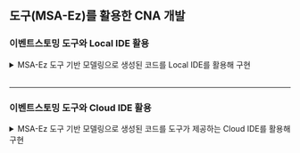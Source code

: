## 도구(MSA-Ez)를 활용한 CNA 개발

### 이벤트스토밍 도구와 Local IDE 활용
<details>
<summary>MSA-Ez 도구 기반 모델링으로 생성된 코드를 Local IDE를 활용해 구현</summary>
<p>

- 시나리오 : 주문팀에서 주문 발생(Ordered)시, 배송팀에서 주문에 따른 배송을 생성하고, 배송 이벤트(Shipped)를 발행한다.
 
- Step-1. 도구를 통한 마이크로서비스 모델링
  - http://msaez.io/ 접속
  - 샘플 모델 http://msaez.io/#/storming/nZJ2QhwVc4NlVJPbtTkZ8x9jclF2/every/1da4daa3c330f0f4960de6aefbe48f16/-M71ZQnITgjFnat_EsHk
  - 참고 영상 : https://youtu.be/C1B5O6CM9zs
  - 고려사항 
    - Project Name에 '-'과 같은 문자가 포함되지 않았는가 ?
    - 바운디드 컨텍스트에 객체가 제대로 포함되었는가 ?
    
- Step-2. 모델 상세정보 설정(모델 속성, 이벤트 속성 및 컨텍스트 매핑)
  - 참고영상 : https://youtu.be/oCWTze2KS7E
  - 고려사항 
    - Command와 Event에 매핑되지 않고 누락된 어그리게잇은 없는가?
    - 생성 이벤트(~등록됨, ~생성됨) 트리거를  PostPersist 시점으로 Hooking 하였는가 ?
    - 삭제 이벤트(~삭제됨) 트리거를 prePersist 시점으로 Hooking 하였는가 ?
    
- Step-3. Local IDE 에서 구현하기 위해, 코드를 다운받은 뒤 IntelliJ에서 오픈
  - MSAEz 에서 코드 Preview, Download, and Open in IntelliJ IDE
  - 참고영상 : https://youtu.be/S2ig_1AL8JE
  
- Step-4. CNA 구현에 필요한 Software 로컬 설치 및 테스트
  - 참고영상 :  https://youtu.be/bk9Sr1rZg5w
  - Kafka 설치 (Linux 사용시)
    curl -o kafka2.5.tgz -l http://mirror.navercorp.com/apache/kafka/2.5.0/kafka_2.13-2.5.0.tgz
    tar -xvf kafka2.5.tgz
  - zookeeper 실행
    cd  kafka_2.13-2.5.0/bin
    ./zookeeper-server-start.sh ../config/zookeeper.properties 
  - kafka 실행
    cd  kafka_2.13-2.5.0/bin
    ./kafka-server-start.sh ../config/server.properties
    
  - Topic을 통한 메세지 통신 (예시)
    - 토픽 생성
      cd kafka_2.13-2.5.0/bin
      ./kafka-topics.sh --zookeeper localhost:2181 --topic eventTopic --create --partitions 1 --replication-factor 1
    - 토픽 리스트 보기
      ./kafka-topics.sh --zookeeper localhost:2181 --list
    - 이벤트 발행하기
      ./kafka-console-producer.sh --broker-list http://localhost:9092 --topic eventTopic
    - 이벤트 수신하기 
      ./kafka-console-consumer.sh --bootstrap-server http://localhost:9092 --topic eventTopic --from-beginning
      
- Step-5. order 서비스의 이벤트 Publish 
  - 참고영상 : https://youtu.be/-0qyOsDfnEQ
  - 마이크로서비스가 Linux(Ubuntu)에 설치한 kafka Server를 사용하도록 설정
    - application.yml 에 broker IP 설정
      - 16행, brokers: xxx.xxx.xx.xx:9092
  - Order MSA 실행 및 REST API로 주문 생성 
    - http POST http://localhost:8081/orders productId=1001 qty=3
    - kafka Consumer 에서 이벤트 Publish 확인 
  - Trouble Shooting
    - [Error] org.springframework.messaging.MessageDeliveryException: Dispatcher has no subscribers..... 
      - Solution : PolicyHandler.java 에 아래 코드 추가      
      @StreamListener(KafkaProcessor.INPUT)
      public void onEvent(@Payload String message) { }
      
    - Connection to node -1 could not be established. Broker may not be available.
      - Solution : Kafka Server를 인식하지 못해 발생, kafka Server의 정상 실행 상태 확인
      
    - An exception occurred while running. null: InvocationTargetException: Either 'name' or 'value' must be provided in @FeignClient
      - Solution : FeignClient가 사용된 코드의 name, 또는 value 확인
      
    - Port Binding 오류 시,
      - Solution : 실행 중인 서비스가 정상적으로 종료되지 않아 발생한 Port 충돌로, 종료되지 않은 프로세스를 확인하고 종료 후 재실행
      - 프로세스 확인 및 종료 방법
        - netstat -ano | findstr PID :808
        - taskkill /pid 18264 /f
      
      
- Step-6. delivery Policy(PolicyHandler.java) Biz-Logic 구현 및 테스트 
  - 참고영상 : https://youtu.be/3alTcOnkTdY
  - delivery PolicyHandler 코드 샘플
    ````java
    
    @Service
    public class PolicyHandler{
    
        @Autowired
        DeliveryRepository deliveryRepository;
    
        @StreamListener(KafkaProcessor.INPUT)
        public void wheneverOrdered_Ship(@Payload Ordered ordered){
        
            if(ordered.isMe()){
                Delivery delivery = new Delivery();
                delivery.setOrderId(ordered.getId());
                delivery.setStatus("SHIPPED");
        
                deliveryRepository.save(delivery);
            }
        }
    }
    ````
  - delivery MSA 실행 및 REST API로 주문 생성 
    - http POST http://localhost:8081/orders productId=1002 qty=3
    - kafka Consumer에서 이벤트 Publish 확인 
  - 테스트 고려사항 :
    - 테스트 수행 시, 파라미터의 Type이 제대로 지켜졌는가 ?
    - 포트를 통한 서비스 실행 확인 : netstat -ano | findstr PID :808
    
- Step-7. Gateway를 통한 서비스 라우팅
  - 참고영상 : https://youtu.be/JjoGQ-sg3nw
  - application.yml 화일 수정 : 18라인,  Path=/deliveries/**, /cancellations/** 
  - 포트를 통한 서비스 실행 확인 : netstat -ano | findstr PID :808
  
- Step-8. 동기호출(Request/Response) 
  - Order.java에서 FeignClient 구현
    Order.java 36행
    cancellation.setOrderId(this.getId());
    cancellation.setStatus("CANCELED");
  - http DELETE http://localhost:8081/orders/1
  
- Step-9. CQRS (Dashboard, Mypage,... ) 추가


</p>
</details>
<br />

<hr/>

### 이벤트스토밍 도구와 Cloud IDE 활용

<details>
<summary>MSA-Ez 도구 기반 모델링으로 생성된 코드를 도구가 제공하는 Cloud IDE를 활용해 구현</summary>
<p>


- 시나리오 : 주문팀에서 주문 발생(Ordered)시, 배송팀에서 주문에 따른 배송을 생성하고, 배송 이벤트(Shipped)를 발행한다.
 
- Step-1. 도구를 통한 마이크로서비스 모델링
  - http://msaez.io/ 접속
  - 샘플 모델 http://msaez.io/#/storming/VdykvRQp3sZo5sXWaKm6iy81wop2/every/530eba2af53a4a0a2d63975e06b1d828/-M91_7Gi-gscoAfWAJ16
  - 참고 영상 :  https://youtu.be/C1B5O6CM9zs
  - 고려사항 
    - Project Name에 '-'과 같은 문자가 포함되지 않았는가 ?
    - 바운디드 컨텍스트에 객체가 제대로 포함되었는가 ?
    
- Step-2. 모델 상세정보 설정(모델 속성, 이벤트 속성 및 컨텍스트 매핑)
  - 참고영상 : https://youtu.be/oCWTze2KS7E
  - 고려사항 
    - Command와 Event에 매핑되지 않고 누락된 어그리게잇은 없는가?
    - 생성 이벤트(~등록됨, ~생성됨) 트리거를  PostPersist 시점으로 Hooking 하였는가 ?
    - 삭제 이벤트(~삭제됨) 트리거를 prePersist 시점으로 Hooking 하였는가 ?
    
- Step-3. fork and Open in Cloud IDE
  - 오른쪽 상단의 fork 버튼을 클릭하여 자신의 레파지토리로 이동합니다.
  - ![Event01](/img/03_Bizdevops/04/02/stmfork.png)

  - 오른쪽 상단의 'Code' 에 마우스를 올려서 Project IDE 를 클릭하여 IDE 화면으로 이동합니다.
  
- Step-4. IDE 카프카 테스트
  - 참고영상 :  https://youtu.be/bk9Sr1rZg5w
  - Topic을 통한 메세지 통신 예시

    - 토픽 생성
      /usr/local/kafka/bin/kafka-topics.sh --zookeeper localhost:2181 --topic eventTopic --create --partitions 1 --replication-factor 1

    - 토픽 리스트 보기
      /usr/local/kafka/bin/kafka-topics.sh --zookeeper localhost:2181 --list

    - 이벤트 발행하기
      /usr/local/kafka/bin/kafka-console-producer.sh --broker-list localhost:9092 --topic eventTopic

    - 이벤트 수신하기 
      /usr/local/kafka/bin/kafka-console-consumer.sh --bootstrap-server localhost:9092 --topic eventTopic --from-beginning
      
- Step-5. order 서비스의 이벤트 Publish 
  - 참고영상 : https://youtu.be/-0qyOsDfnEQ
  - order MSA 실행 및 REST 호출 
    - 터미널을 엽니다.
    - cd orders
    - mvn spring-boot:run

    - 새로운 터미널을 열어서 주문을 합니다.
    - http POST http://localhost:8081/orders productId=1001 qty=3
    
    - kafka Consumer에서 이벤트 확인 
      - /usr/local/kafka/bin/kafka-console-consumer.sh --bootstrap-server localhost:9092 --topic shopide --from-beginning

    - [참고] 카프카의 --topic shopide 부분에 토픽명칭을 정확히 넣어야 합니다. 토픽 명칭을 확인하는 방법은 resources/appication.yml 파일의 spring.cloud.stream.bindings.event-out.destination 입니다.
      
      
- Step-6. delivery Policy(PolicyHandler.java) Biz-Logic 구현 및 테스트 
  - 참고영상 : https://youtu.be/3alTcOnkTdY
  - delivery PolicyHandler Code
    ````java
    
    @Autowired
    DeliveryRepository deliveryRepository;
    
    @StreamListener(KafkaProcessor.INPUT)
    public void wheneverOrdered_Ship(@Payload Ordered ordered){
    
        if(ordered.isMe()){
            Delivery delivery = new Delivery();
            delivery.setOrderId(ordered.getId());
            delivery.setStatus("Shipped");
    
            deliveryRepository.save(delivery);
        }
    }
    ````
  - delivery MSA 실행 및 REST 호출 
    - cd delivery
    - mvn spring-boot:run

    - http POST http://localhost:8081/orders productId=1002 qty=3
    - kafka Consumer에서 이벤트 확인 
  - 테스트 고려사항 :
    - 테스트 수행 시, 파라미터의 Type이 제대로 지켜졌는가 ?
    - Save 를 잘 하였는지 확인 (ide 상단의 파일에 하얀색 동그라미가 있으면 파일 수정 후 저장이 안된 것입니다.)
    
- Step-7. Gateway를 통한 서비스 라우팅
  - 참고영상 : https://youtu.be/JjoGQ-sg3nw
  - application.yml 화일 수정 : 18라인,  Path=/deliveries/**, /cancellations/** 
  - cd gateway
  - mvn spring-boot:run

  - 게이트웨이 주소를 통하여 주문 발송
  - http POST http://localhost:8088/orders productId=1002 qty=3
  - kafka Consumer에서 이벤트 확인 

  
- Step-8. 동기호출(Request/Response) 
  - Order.java에서 FeignClient 구현
    Order.java 36행
    cancellation.setOrderId(this.getId());
    cancellation.setStatus("CANCELED");

  - external/CancellationService.java 파일의 11행 url 변경
    http://delivery:8080 -> http://localhost:8082

  - order 서비스 재실행 후 주문 및 주문 취소

  - 주문
    - http POST http://localhost:8081/orders productId=1001 qty=3
  - 주문 취소
    - http DELETE http://localhost:8081/orders/1

  - kafka Consumer에서 이벤트 확인 

  ```
  ## 결과 데이터

  {"eventType":"Ordered","timestamp":"20200605034240","id":1,"productId":"1001","qty":3,"me":true}
  {"eventType":"Shipped","timestamp":"20200605034240","id":4,"orderId":1,"status":"Shipped","me":true}

  {"eventType":"DeliveryCanceled","timestamp":"20200605034645","id":2,"orderId":"1","status":"CANCELED","me":true}
  {"eventType":"OrderCanceled","timestamp":"20200605034644","id":1,"productId":"1001","qty":3,"me":true}

  ```
  
- Step-9. CQRS (Dashboard, Mypage,... ) 추가



</p>
</details>
<br />

